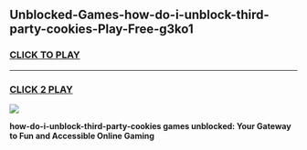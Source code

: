 
## Unblocked-Games-how-do-i-unblock-third-party-cookies-Play-Free-g3ko1
<h3>
<a href="https://premium76.site?title=how-do-i-unblock-third-party-cookies&ref=18A1">CLICK TO PLAY</a></h3>
<hr>

<h3>
<a href="https://premium76.site?title=how-do-i-unblock-third-party-cookies&ref=18A1">CLICK 2 PLAY</a>
  
</h3>

<a href="https://premium76.site?title=how-do-i-unblock-third-party-cookies&ref=18A1"><img src="https://clearcache.store/games.png"></a>


**how-do-i-unblock-third-party-cookies games unblocked: Your Gateway to Fun and Accessible Online Gaming**
